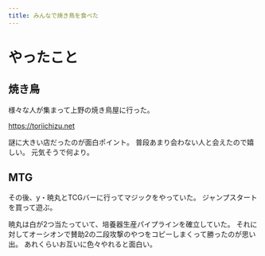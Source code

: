 ```yaml
---
title: みんなで焼き鳥を食べた
---
```


# やったこと

## 焼き鳥

様々な人が集まって上野の焼き鳥屋に行った。

<https://toriichizu.net>

謎に大きい店だったのが面白ポイント。
普段あまり会わない人と会えたので嬉しい。
元気そうで何より。

## MTG

その後、y・暁丸とTCGバーに行ってマジックをやっていた。
ジャンプスタートを買って遊ぶ。

暁丸は白が2つ当たっていて、培養器生産パイプラインを確立していた。
それに対してオーシオンで賛助2の二段攻撃のやつをコピーしまくって勝ったのが思い出。
あれくらいお互いに色々やれると面白い。
